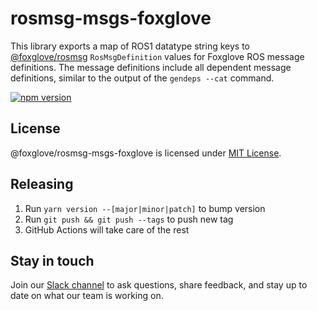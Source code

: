 # rosmsg-msgs-foxglove

This library exports a map of ROS1 datatype string keys to [@foxglove/rosmsg](https://github.com/foxglove/rosmsg) `RosMsgDefinition` values for Foxglove ROS message definitions. The message definitions include all dependent message definitions, similar to the output of the `gendeps --cat` command.

[![npm version](https://img.shields.io/npm/v/@foxglove/rosmsg-msgs-foxglove.svg?style=flat)](https://www.npmjs.com/package/@foxglove/rosmsg-msgs-foxglove)

## License

@foxglove/rosmsg-msgs-foxglove is licensed under [MIT License](https://opensource.org/licenses/MIT).

## Releasing

1. Run `yarn version --[major|minor|patch]` to bump version
2. Run `git push && git push --tags` to push new tag
3. GitHub Actions will take care of the rest

## Stay in touch

Join our [Slack channel](https://foxglove.dev/join-slack) to ask questions, share feedback, and stay up to date on what our team is working on.
